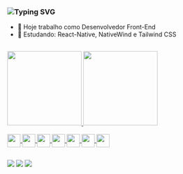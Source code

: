 ### ![Typing SVG](https://readme-typing-svg.herokuapp.com?font=Arvo&weight=700&size=27&pause=1000&color=FFFFFF&random=false&width=435&lines=Ol%C3%A1!+Eu+sou+Gabriel+de+Almeida)

- 🔭 Hoje trabalho como Desenvolvedor Front-End
- 🌱 Estudando: React-Native, NativeWind e Tailwind CSS

##
  <div>
    <a href="https://github.com/Almeid-a">
    <img height="170" widgt="150" src="https://github-readme-stats.vercel.app/api?username=almeid-a&show_icons=true&theme=nightowl&include_all_commits=true&count_private=true&hide=contribs"/>
    <img height="170" widgt="150" src="https://github-readme-stats.vercel.app/api/top-langs/?username=almeid-a&layout=compact&langs_count=16&theme=nightowl"/>
  </div>
  <div style=display: inline_block><br>
    <img align="center" alt="" height="30" widgt="40"  src="https://cdn.jsdelivr.net/gh/devicons/devicon@latest/icons/html5/html5-original.svg" />    
    <img align="center" alt="" height="30" widgt="40" src="https://cdn.jsdelivr.net/gh/devicons/devicon@latest/icons/css3/css3-original.svg" />  
    <img align="center" alt="" height="30" widgt="40" src="https://cdn.jsdelivr.net/gh/devicons/devicon@latest/icons/javascript/javascript-original.svg" />
    <img align="center" alt="" height="30" widgt="40" src="https://cdn.jsdelivr.net/gh/devicons/devicon@latest/icons/typescript/typescript-original.svg" />
    <img align="center" alt="" height="30" widgt="40"  src="https://cdn.jsdelivr.net/gh/devicons/devicon@latest/icons/react/react-original.svg" />
    <img align="center" alt="" height="30" widgt="40" src="https://cdn.jsdelivr.net/gh/devicons/devicon@latest/icons/tailwindcss/tailwindcss-original-wordmark.svg" />    
    <img align="center" alt="" height="30" widgt="40"  src="https://cdn.jsdelivr.net/gh/devicons/devicon@latest/icons/azuresqldatabase/azuresqldatabase-original.svg" />
  </div>
      
  ##

  <div>
    <a href="https://new-portfolio-omega-one.vercel.app" target="_blank"><img src="https://img.shields.io/badge/Portfolio-FF5722?style=for-the-badge&logo=todoist&logoColor=white"></a>
     <a href="mailto:gabriel.almeidarod99@gmail.com" target="_blank"><img src="https://img.shields.io/badge/Gmail-333333?style=for-the-badge&logo=gmail&logoColor=red"></a>
    <a href="https://www.linkedin.com/in/almeiida/" target="_blank"><img src="https://img.shields.io/badge/LinkedIn-0077B5?style=for-the-badge&logo=linkedin&logoColor=white"></a>
  </div>
